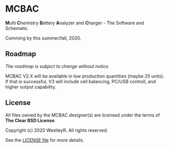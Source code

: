 # MCBAC

**M**ulti **C**hemistry **B**attery **A**nalyzer and **C**harger - The Software
and Schematic.

Comming by this summer/fall, 2020.

## Roadmap

_The roadmap is subject to change without notice._

MCBAC V2.X will be available in low production quantities (maybe 25 units). If
that is successful, V3 will include cell balancing, PC/USB controll, and higher
output capability.

## License

All files owned by the MCBAC designer(s) are licensed under the terms of
**The Clear BSD License**.

Copyright (c) 2020 WestleyR. All rights reserved.

See the [LICENSE file](./LICENSE) for more details.

<br>

